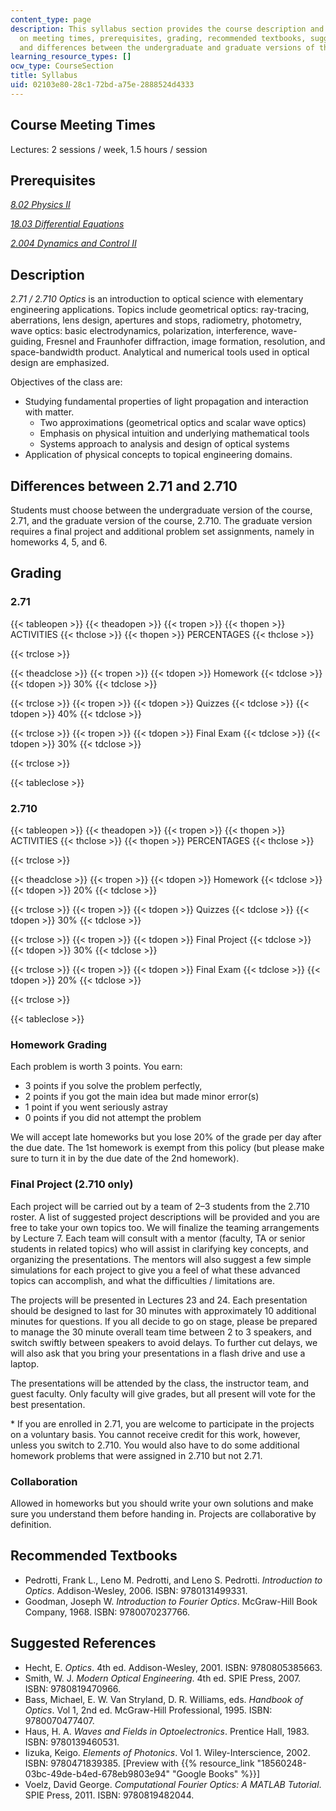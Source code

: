 ```yaml
---
content_type: page
description: This syllabus section provides the course description and information
  on meeting times, prerequisites, grading, recommended textbooks, suggested references,
  and differences between the undergraduate and graduate versions of the course.
learning_resource_types: []
ocw_type: CourseSection
title: Syllabus
uid: 02103e80-28c1-72bd-a75e-2888524d4333
---
```


Course Meeting Times
--------------------

Lectures: 2 sessions / week, 1.5 hours / session

Prerequisites
-------------

[_8.02 Physics II_](/courses/8-02-physics-ii-electricity-and-magnetism-spring-2007)

[_18.03 Differential Equations_](/courses/18-03-differential-equations-spring-2010)

[_2.004 Dynamics and Control II_](/courses/2-004-dynamics-and-control-ii-spring-2008)

Description
-----------

_2.71 / 2.710 Optics_ is an introduction to optical science with elementary engineering applications. Topics include geometrical optics: ray-tracing, aberrations, lens design, apertures and stops, radiometry, photometry, wave optics: basic electrodynamics, polarization, interference, wave-guiding, Fresnel and Fraunhofer diffraction, image formation, resolution, and space-bandwidth product. Analytical and numerical tools used in optical design are emphasized.

Objectives of the class are:

*   Studying fundamental properties of light propagation and interaction with matter.
    *   Two approximations (geometrical optics and scalar wave optics)
    *   Emphasis on physical intuition and underlying mathematical tools
    *   Systems approach to analysis and design of optical systems
*   Application of physical concepts to topical engineering domains.

Differences between 2.71 and 2.710
----------------------------------

Students must choose between the undergraduate version of the course, 2.71, and the graduate version of the course, 2.710. The graduate version requires a final project and additional problem set assignments, namely in homeworks 4, 5, and 6.

Grading
-------

### 2.71

{{< tableopen >}}
{{< theadopen >}}
{{< tropen >}}
{{< thopen >}}
ACTIVITIES
{{< thclose >}}
{{< thopen >}}
PERCENTAGES
{{< thclose >}}

{{< trclose >}}

{{< theadclose >}}
{{< tropen >}}
{{< tdopen >}}
Homework
{{< tdclose >}}
{{< tdopen >}}
30%
{{< tdclose >}}

{{< trclose >}}
{{< tropen >}}
{{< tdopen >}}
Quizzes
{{< tdclose >}}
{{< tdopen >}}
40%
{{< tdclose >}}

{{< trclose >}}
{{< tropen >}}
{{< tdopen >}}
Final Exam
{{< tdclose >}}
{{< tdopen >}}
30%
{{< tdclose >}}

{{< trclose >}}

{{< tableclose >}}

### 2.710

{{< tableopen >}}
{{< theadopen >}}
{{< tropen >}}
{{< thopen >}}
ACTIVITIES
{{< thclose >}}
{{< thopen >}}
PERCENTAGES
{{< thclose >}}

{{< trclose >}}

{{< theadclose >}}
{{< tropen >}}
{{< tdopen >}}
Homework
{{< tdclose >}}
{{< tdopen >}}
20%
{{< tdclose >}}

{{< trclose >}}
{{< tropen >}}
{{< tdopen >}}
Quizzes
{{< tdclose >}}
{{< tdopen >}}
30%
{{< tdclose >}}

{{< trclose >}}
{{< tropen >}}
{{< tdopen >}}
Final Project
{{< tdclose >}}
{{< tdopen >}}
30%
{{< tdclose >}}

{{< trclose >}}
{{< tropen >}}
{{< tdopen >}}
Final Exam
{{< tdclose >}}
{{< tdopen >}}
20%
{{< tdclose >}}

{{< trclose >}}

{{< tableclose >}}

### Homework Grading

Each problem is worth 3 points. You earn:

*   3 points if you solve the problem perfectly,
*   2 points if you got the main idea but made minor error(s)
*   1 point if you went seriously astray
*   0 points if you did not attempt the problem

We will accept late homeworks but you lose 20% of the grade per day after the due date. The 1st homework is exempt from this policy (but please make sure to turn it in by the due date of the 2nd homework).

### Final Project (2.710 only)

Each project will be carried out by a team of 2–3 students from the 2.710 roster. A list of suggested project descriptions will be provided and you are free to take your own topics too. We will finalize the teaming arrangements by Lecture 7. Each team will consult with a mentor (faculty, TA or senior students in related topics) who will assist in clarifying key concepts, and organizing the presentations. The mentors will also suggest a few simple simulations for each project to give you a feel of what these advanced topics can accomplish, and what the difficulties / limitations are.

The projects will be presented in Lectures 23 and 24. Each presentation should be designed to last for 30 minutes with approximately 10 additional minutes for questions. If you all decide to go on stage, please be prepared to manage the 30 minute overall team time between 2 to 3 speakers, and switch swiftly between speakers to avoid delays. To further cut delays, we will also ask that you bring your presentations in a flash drive and use a laptop.

The presentations will be attended by the class, the instructor team, and guest faculty. Only faculty will give grades, but all present will vote for the best presentation.

\* If you are enrolled in 2.71, you are welcome to participate in the projects on a voluntary basis. You cannot receive credit for this work, however, unless you switch to 2.710. You would also have to do some additional homework problems that were assigned in 2.710 but not 2.71.

### Collaboration

Allowed in homeworks but you should write your own solutions and make sure you understand them before handing in. Projects are collaborative by definition.

Recommended Textbooks
---------------------

*   Pedrotti, Frank L., Leno M. Pedrotti, and Leno S. Pedrotti. _Introduction to Optics_. Addison-Wesley, 2006. ISBN: 9780131499331.
*   Goodman, Joseph W. _Introduction to Fourier Optics_. McGraw-Hill Book Company, 1968. ISBN: 9780070237766.

Suggested References
--------------------

*   Hecht, E. _Optics_. 4th ed. Addison-Wesley, 2001. ISBN: 9780805385663.
*   Smith, W. J. _Modern Optical Engineering_. 4th ed. SPIE Press, 2007. ISBN: 9780819470966.
*   Bass, Michael, E. W. Van Stryland, D. R. Williams, eds. _Handbook of Optics_. Vol 1, 2nd ed. McGraw-Hill Professional, 1995. ISBN: 9780070477407.
*   Haus, H. A. _Waves and Fields in Optoelectronics_. Prentice Hall, 1983. ISBN: 9780139460531.
*   Iizuka, Keigo. _Elements of Photonics_. Vol 1. Wiley-Interscience, 2002. ISBN: 9780471839385. \[Preview with {{% resource_link "18560248-03bc-49de-b4ed-678eb9803e94" "Google Books" %}}\]
*   Voelz, David George. _Computational Fourier Optics: A MATLAB Tutorial_. SPIE Press, 2011. ISBN: 9780819482044.
